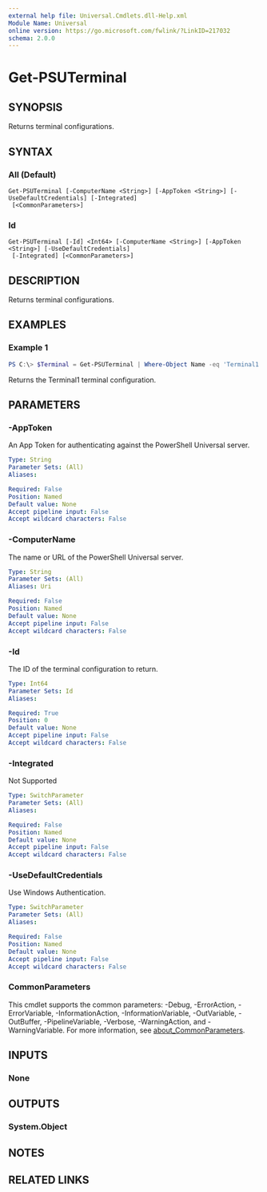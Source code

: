 ```yaml
---
external help file: Universal.Cmdlets.dll-Help.xml
Module Name: Universal
online version: https://go.microsoft.com/fwlink/?LinkID=217032
schema: 2.0.0
---
```


# Get-PSUTerminal

## SYNOPSIS
Returns terminal configurations.

## SYNTAX

### All (Default)
```
Get-PSUTerminal [-ComputerName <String>] [-AppToken <String>] [-UseDefaultCredentials] [-Integrated]
 [<CommonParameters>]
```

### Id
```
Get-PSUTerminal [-Id] <Int64> [-ComputerName <String>] [-AppToken <String>] [-UseDefaultCredentials]
 [-Integrated] [<CommonParameters>]
```

## DESCRIPTION
Returns terminal configurations.

## EXAMPLES

### Example 1
```powershell
PS C:\> $Terminal = Get-PSUTerminal | Where-Object Name -eq 'Terminal1'
```

Returns the Terminal1 terminal configuration.

## PARAMETERS

### -AppToken
An App Token for authenticating against the PowerShell Universal server. 

```yaml
Type: String
Parameter Sets: (All)
Aliases:

Required: False
Position: Named
Default value: None
Accept pipeline input: False
Accept wildcard characters: False
```

### -ComputerName
The name or URL of the PowerShell Universal server. 

```yaml
Type: String
Parameter Sets: (All)
Aliases: Uri

Required: False
Position: Named
Default value: None
Accept pipeline input: False
Accept wildcard characters: False
```

### -Id
The ID of the terminal configuration to return.

```yaml
Type: Int64
Parameter Sets: Id
Aliases:

Required: True
Position: 0
Default value: None
Accept pipeline input: False
Accept wildcard characters: False
```

### -Integrated
Not Supported

```yaml
Type: SwitchParameter
Parameter Sets: (All)
Aliases:

Required: False
Position: Named
Default value: None
Accept pipeline input: False
Accept wildcard characters: False
```

### -UseDefaultCredentials
Use Windows Authentication.

```yaml
Type: SwitchParameter
Parameter Sets: (All)
Aliases:

Required: False
Position: Named
Default value: None
Accept pipeline input: False
Accept wildcard characters: False
```

### CommonParameters
This cmdlet supports the common parameters: -Debug, -ErrorAction, -ErrorVariable, -InformationAction, -InformationVariable, -OutVariable, -OutBuffer, -PipelineVariable, -Verbose, -WarningAction, and -WarningVariable. For more information, see [about_CommonParameters](http://go.microsoft.com/fwlink/?LinkID=113216).

## INPUTS

### None

## OUTPUTS

### System.Object
## NOTES

## RELATED LINKS
